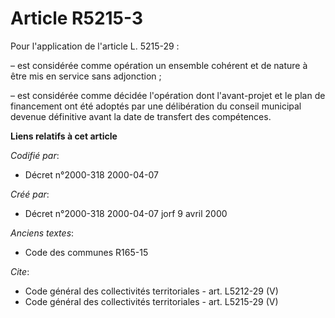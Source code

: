 # Article R5215-3

Pour l'application de l'article L. 5215-29 : 

– est considérée comme opération un ensemble cohérent et de nature à être mis en service sans adjonction ; 

– est considérée comme décidée l'opération dont l'avant-projet et le plan de financement ont été adoptés par une délibération
du conseil municipal devenue définitive avant la date de transfert des compétences.

**Liens relatifs à cet article**

_Codifié par_:

  - Décret n°2000-318 2000-04-07

_Créé par_:

  - Décret n°2000-318 2000-04-07 jorf 9 avril 2000

_Anciens textes_:

  - Code des communes R165-15

_Cite_:

  - Code général des collectivités territoriales - art. L5212-29 (V)
  - Code général des collectivités territoriales - art. L5215-29 (V)
